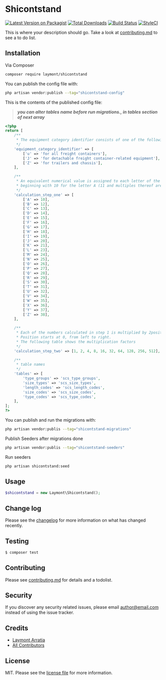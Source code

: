 # Shicontstand

[![Latest Version on Packagist][ico-version]][link-packagist]
[![Total Downloads][ico-downloads]][link-downloads]
[![Build Status][ico-travis]][link-travis]
[![StyleCI][ico-styleci]][link-styleci]

This is where your description should go. 
Take a look at [contributing.md](contributing.md) to see a to do list.

## Installation

Via Composer

``` bash
composer require laymont/shicontstand
```

You can publish the config file with:

```bash
php artisan vendor:publish --tag="shicontstand-config"
```

This is the contents of the published config file:

>***you can alter tables name before run migrations., in tables section of next array***

```php
<?php
return [
    /**
     * The equipment category identifier consists of one of the following capital letters of the Latin alphabet
     */
    'equipment_category_identifier' => [
        ['u' => 'for all freight containers'],
        ['J' => 'for detachable freight container-related equipment'],
        ['Z' => 'for trailers and chassis'],
    ],

    /**
     * An equivalent numerical value is assigned to each letter of the alphabet,
     * beginning with 10 for the letter A (11 and multiples thereof are omitted)
     */
    'calculation_step_one' => [
        ['A' => 10],
        ['B' => 12],
        ['C' => 13],
        ['D' => 14],
        ['E' => 15],
        ['F' => 16],
        ['G' => 17],
        ['H' => 18],
        ['I' => 19],
        ['J' => 20],
        ['K' => 21],
        ['L' => 23],
        ['M' => 24],
        ['N' => 25],
        ['O' => 26],
        ['P' => 27],
        ['Q' => 28],
        ['R' => 29],
        ['S' => 30],
        ['T' => 31],
        ['U' => 32],
        ['V' => 34],
        ['W' => 35],
        ['X' => 36],
        ['Y' => 37],
        ['Z' => 38],
    ],

    /**
     * Each of the numbers calculated in step 1 is multiplied by 2position, where position is the exponent to base 2.
     * Position starts at 0, from left to right.
     * The following table shows the multiplication factors
     */
    'calculation_step_two' => [1, 2, 4, 8, 16, 32, 64, 128, 256, 512],

    /**
     * table names
     */
    'tables' => [
        'type_groups' => 'scs_type_groups',
        'size_types' => 'scs_size_types',
        'length_codes' => 'scs_length_codes',
        'size_codes' => 'scs_size_codes',
        'type_codes' => 'scs_type_codes',
    ],
];
?>
```

You can publish and run the migrations with:
``` bash
php artisan vendor:publis --tag="shicontstand-migrations"
```

Publish Seeders after migrations done
``` bash
php artisan vendor:publis --tag="shicontstand-seeders"
```

Run seeders
``` bash
php artisan shicontstand:seed
```

## Usage

```php
$shicontstand = new Laymont\Shicontstand();
```

## Change log

Please see the [changelog](changelog.md) for more information on what has changed recently.

## Testing

``` bash
$ composer test
```

## Contributing

Please see [contributing.md](contributing.md) for details and a todolist.

## Security

If you discover any security related issues, please email author@email.com instead of using the issue tracker.

## Credits

- [Laymont Arratia][link-author]
- [All Contributors][link-contributors]

## License

MIT. Please see the [license file](license.md) for more information.

[ico-version]: https://img.shields.io/packagist/v/laymont/shicontstand.svg?style=flat-square
[ico-downloads]: https://img.shields.io/packagist/dt/laymont/shicontstand.svg?style=flat-square
[ico-travis]: https://img.shields.io/travis/laymont/shicontstand/master.svg?style=flat-square
[ico-styleci]: https://styleci.io/repos/12345678/shield

[link-packagist]: https://packagist.org/packages/laymont/shicontstand
[link-downloads]: https://packagist.org/packages/laymont/shicontstand
[link-travis]: https://travis-ci.org/laymont/shicontstand
[link-styleci]: https://styleci.io/repos/12345678
[link-author]: https://github.com/laymont
[link-contributors]: ../../contributors
